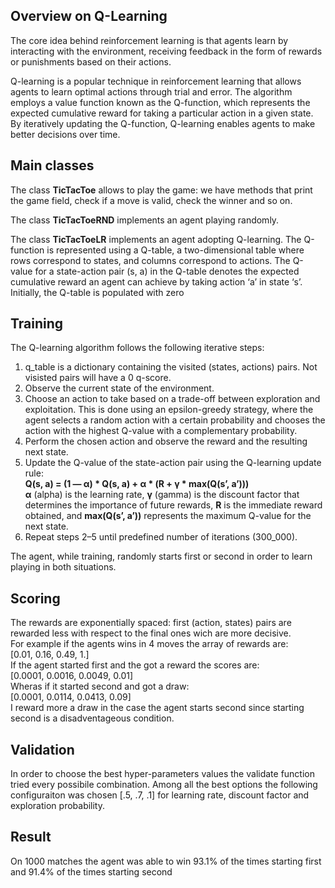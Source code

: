 ## Overview on Q-Learning

The core idea behind reinforcement learning is that agents learn by interacting with the environment, receiving feedback in the form of rewards or punishments based on their actions.

Q-learning is a popular technique in reinforcement learning that allows agents to learn optimal actions through trial and error. The algorithm employs a value function known as the Q-function, which represents the expected cumulative reward for taking a particular action in a given state. By iteratively updating the Q-function, Q-learning enables agents to make better decisions over time.

## Main classes

The class **TicTacToe** allows to play the game: we have methods that print the game field, check if a move is valid, check the winner and so on.

The class **TicTacToeRND** implements an agent playing randomly.

The class **TicTacToeLR** implements an agent adopting Q-learning.
The Q-function is represented using a Q-table, a two-dimensional table where rows correspond to states, and columns correspond to actions. The Q-value for a state-action pair (s, a) in the Q-table denotes the expected cumulative reward an agent can achieve by taking action ‘a’ in state ‘s’. Initially, the Q-table is populated with zero

## Training

The Q-learning algorithm follows the following iterative steps:
1. q_table is a dictionary containing the visited (states, actions) pairs. Not visisted pairs will have a 0 q-score.
2. Observe the current state of the environment.
3. Choose an action to take based on a trade-off between exploration and exploitation. This is done using an epsilon-greedy strategy, where the agent selects a random action with a certain probability and chooses the action with the highest Q-value with a complementary probability.
4. Perform the chosen action and observe the reward and the resulting next state.
5. Update the Q-value of the state-action pair using the Q-learning update rule:  
**Q(s, a) = (1 — α) * Q(s, a) + α * (R + γ * max(Q(s’, a’)))**  
**α** (alpha) is the learning rate, **γ** (gamma) is the discount factor that determines the importance of future rewards, **R** is the immediate reward obtained, and **max(Q(s’, a’))** represents the maximum Q-value for the next state.
6. Repeat steps 2–5 until predefined number of iterations (300_000).

The agent, while training, randomly starts first or second in order to learn playing in both situations.

## Scoring
The rewards are exponentially spaced: first (action, states) pairs are rewarded less with respect to the final ones wich are more decisive.  
For example if the agents wins in 4 moves the array of rewards are:  
[0.01, 0.16, 0.49, 1.]  
If the agent started first and the got a reward the scores are:  
[0.0001, 0.0016, 0.0049, 0.01]  
Wheras if it started second and got a draw:  
[0.0001, 0.0114, 0.0413, 0.09]  
I reward more a draw in the case the agent starts second since starting second is a disadventageous condition.

## Validation
In order to choose the best hyper-parameters values the validate function tried every possibile combination. Among all the best options the following configuraiton was chosen [.5, .7, .1] for learning rate, discount factor and exploration probability.

## Result
On 1000 matches the agent was able to win 93.1% of the times starting first and 91.4% of the times starting second